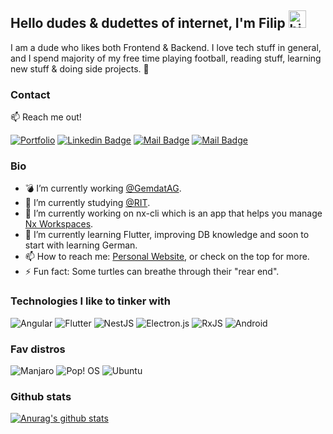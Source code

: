 ## Hello dudes & dudettes of internet, I'm Filip <img src="https://user-images.githubusercontent.com/1303154/88677602-1635ba80-d120-11ea-84d8-d263ba5fc3c0.gif" width="28px" alt="hi">

I am a dude who likes both Frontend & Backend. I love tech stuff in general, and I spend majority of my free time playing football, reading stuff, learning new stuff & doing side projects. :robot:  

### Contact

:mailbox: Reach me out!


[![Portfolio](https://img.shields.io/badge/-fcurkovicdev.eu-c0392b?style=flat&labelColor=c0392b&logo=firefox&logoColor=white)](https://fcurkovicdev.eu/)
[![Linkedin Badge](https://img.shields.io/badge/-Filip-0e76a8?style=flat&labelColor=0e76a8&logo=linkedin&logoColor=white)](https://www.linkedin.com/in/filip-%C4%87urkovi%C4%87-4471b4202/) 
[![Mail Badge](https://img.shields.io/badge/-@filip.curkovic-e84393?style=flat&labelColor=e84393&logo=instagram&logoColor=white)](https://www.instagram.com/filip.curkovic/) 
[![Mail Badge](https://img.shields.io/badge/-filip.curkovic1-c0392b?style=flat&labelColor=c0392b&logo=gmail&logoColor=white)](mailto:filip.curkovic1@gmail.com)


### Bio


- 💣 I’m currently working [@GemdatAG](https://www.gemdat.ch/).
- 🐯 I’m currently studying [@RIT](https://www.croatia.rit.edu/).
- 🔭 I’m currently working on nx-cli which is an app that helps you manage [Nx Workspaces](https://nx.dev/).
- 🌱 I’m currently learning Flutter, improving DB knowledge and soon to start with learning German.
- 📫 How to reach me: [Personal Website](https://fcurkovicdev.eu/), or check on the top for more.
- ⚡ Fun fact: Some turtles can breathe through their "rear end".

### Technologies I like to tinker with

![Angular](https://img.shields.io/badge/angular-%23DD0031.svg?style=for-the-badge&logo=angular&logoColor=white)
![Flutter](https://img.shields.io/badge/Flutter-%2302569B.svg?style=for-the-badge&logo=Flutter&logoColor=white)
![NestJS](https://img.shields.io/badge/nestjs-%23E0234E.svg?style=for-the-badge&logo=nestjs&logoColor=white)
![Electron.js](https://img.shields.io/badge/Electron-191970?style=for-the-badge&logo=Electron&logoColor=white)
![RxJS](https://img.shields.io/badge/rxjs-%23B7178C.svg?style=for-the-badge&logo=reactivex&logoColor=white)
![Android](https://img.shields.io/badge/Android-3DDC84?style=for-the-badge&logo=android&logoColor=white)

### Fav distros

![Manjaro](https://img.shields.io/badge/Manjaro-35BF5C?style=for-the-badge&logo=Manjaro&logoColor=white)
![Pop! OS](https://img.shields.io/badge/Pop!_OS-48B9C7?style=for-the-badge&logo=Pop!_OS&logoColor=white)
![Ubuntu](https://img.shields.io/badge/Ubuntu-E95420?style=for-the-badge&logo=ubuntu&logoColor=white)

### Github stats

[![Anurag's github stats](https://github-readme-stats.vercel.app/api?username=curkovicf&theme=default)](https://github.com/curkovicf/github-readme-stats)


